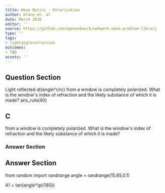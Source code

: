 ```yaml
---
title: Wave Optics - Polarization
author: Urone et. al
date: March 2018
editor: ''
source: https://github.com/openwebwork/webwork-open-problem-library
type: ''
tags:
- lightanglerefraction
outcomes:
- TBD
assets: ''
---
```


## Question Section 

Light reflected at(angle^circ) from a window is completely polarized. What is the window's index of refraction and the likely substance of which it is made?
ans_rule(40)
## C
from a window is completely polarized. What is the window's index of refraction and the likely substance of which it is made?
### Answer Section


## Answer Section

from random import randrange
angle = randrange(15,65,0.1)

A1 = tan(angle*(pi/180))